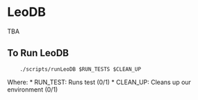 # LeoDB
TBA

## To Run LeoDB
```shell script
    ./scripts/runLeoDB $RUN_TESTS $CLEAN_UP
```
Where:
    * RUN_TEST: Runs test (0/1)
    * CLEAN_UP: Cleans up our environment (0/1)